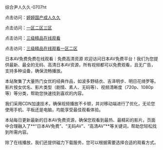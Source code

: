 
综合尹人久久-0707ht


点击访问：<a href="https://fdhf-454.pages.dev/">婷婷国产成人久久</a>

点击访问：<a href="https://bsdf-5f5.pages.dev/">一区二区三区</a>

点击访问：<a href="https://tfda.pages.dev/">三级精品在线观看</a>

点击访问：<a href="https://gfd-5xg.pages.dev/">三级精品在线观看一区二区</a>


日本AV免费免费在线观看｜免费高清资源
欢迎访问日本AV免费平台！我们为您提供最新、最全的无码、高清日本AV资源，所有视频都可以免费观看，且无广告，支持多种设备，确保流畅播放。

本站聚集了大量热门女优的经典作品，如波多野结衣、吉泽明步、明日花绮罗等。影片按女优名、影片类型（剧情、素人、无码等）、视频清晰度（720p、1080p等）等分类，帮助您快速找到喜欢的内容。

我们采用CDN加速技术，确保视频播放不卡顿，并对移动端进行了优化，无论您使用手机、平板还是电脑，均能享受最佳观看体验。

本站每日更新最新的日本AV免费资源，确保您观看到最热、最精彩的影片。页面中合理融入了**“日本AV免费”、“无码AV”、“高清AV”**等关键词，帮助您轻松找到所需内容。

除了在线播放，我们还提供磁力下载服务，您可以根据需要选择合适的观看方式。



<span style="display:none;">[Canonical link](https://github.com/vui20250707/vui7 ）</span>
